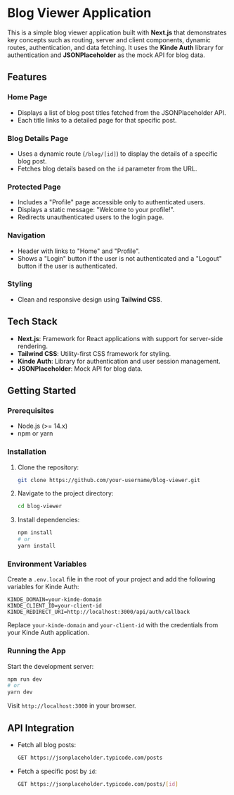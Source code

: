 # Blog Viewer Application

This is a simple blog viewer application built with **Next.js** that demonstrates key concepts such as routing, server and client components, dynamic routes, authentication, and data fetching. It uses the **Kinde Auth** library for authentication and **JSONPlaceholder** as the mock API for blog data.

## Features

### Home Page
- Displays a list of blog post titles fetched from the JSONPlaceholder API.
- Each title links to a detailed page for that specific post.

### Blog Details Page
- Uses a dynamic route (`/blog/[id]`) to display the details of a specific blog post.
- Fetches blog details based on the `id` parameter from the URL.

### Protected Page
- Includes a "Profile" page accessible only to authenticated users.
- Displays a static message: "Welcome to your profile!".
- Redirects unauthenticated users to the login page.

### Navigation
- Header with links to "Home" and "Profile".
- Shows a "Login" button if the user is not authenticated and a "Logout" button if the user is authenticated.

### Styling
- Clean and responsive design using **Tailwind CSS**.

## Tech Stack
- **Next.js**: Framework for React applications with support for server-side rendering.
- **Tailwind CSS**: Utility-first CSS framework for styling.
- **Kinde Auth**: Library for authentication and user session management.
- **JSONPlaceholder**: Mock API for blog data.

## Getting Started

### Prerequisites
- Node.js (>= 14.x)
- npm or yarn

### Installation
1. Clone the repository:
   ```bash
   git clone https://github.com/your-username/blog-viewer.git
   ```
2. Navigate to the project directory:
   ```bash
   cd blog-viewer
   ```
3. Install dependencies:
   ```bash
   npm install
   # or
   yarn install
   ```

### Environment Variables
Create a `.env.local` file in the root of your project and add the following variables for Kinde Auth:
```env
KINDE_DOMAIN=your-kinde-domain
KINDE_CLIENT_ID=your-client-id
KINDE_REDIRECT_URI=http://localhost:3000/api/auth/callback
```
Replace `your-kinde-domain` and `your-client-id` with the credentials from your Kinde Auth application.

### Running the App
Start the development server:
```bash
npm run dev
# or
yarn dev
```
Visit `http://localhost:3000` in your browser.

## API Integration
- Fetch all blog posts:
  ```bash
  GET https://jsonplaceholder.typicode.com/posts
  ```
- Fetch a specific post by `id`:
  ```bash
  GET https://jsonplaceholder.typicode.com/posts/[id]
  ```
